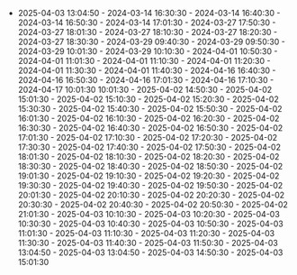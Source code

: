  - 2025-04-03 13:04:50 - 2024-03-14 16:30:30 - 2024-03-14 16:40:30 - 2024-03-14 16:50:30 - 2024-03-14 17:01:30 - 2024-03-27 17:50:30 - 2024-03-27 18:01:30 - 2024-03-27 18:10:30 - 2024-03-27 18:20:30 - 2024-03-27 18:30:30 - 2024-03-29 09:40:30 - 2024-03-29 09:50:30 - 2024-03-29 10:01:30 - 2024-03-29 10:10:30 - 2024-04-01 10:50:30 - 2024-04-01 11:01:30 - 2024-04-01 11:10:30 - 2024-04-01 11:20:30 - 2024-04-01 11:30:30 - 2024-04-01 11:40:30 - 2024-04-16 16:40:30 - 2024-04-16 16:50:30 - 2024-04-16 17:01:30 - 2024-04-16 17:10:30 - 2024-04-17 10:01:30 10:01:30 - 2025-04-02 14:50:30 - 2025-04-02 15:01:30 - 2025-04-02 15:10:30 - 2025-04-02 15:20:30 - 2025-04-02 15:30:30 - 2025-04-02 15:40:30 - 2025-04-02 15:50:30 - 2025-04-02 16:01:30 - 2025-04-02 16:10:30 - 2025-04-02 16:20:30 - 2025-04-02 16:30:30 - 2025-04-02 16:40:30 - 2025-04-02 16:50:30 - 2025-04-02 17:01:30 - 2025-04-02 17:10:30 - 2025-04-02 17:20:30 - 2025-04-02 17:30:30 - 2025-04-02 17:40:30 - 2025-04-02 17:50:30 - 2025-04-02 18:01:30 - 2025-04-02 18:10:30 - 2025-04-02 18:20:30 - 2025-04-02 18:30:30 - 2025-04-02 18:40:30 - 2025-04-02 18:50:30 - 2025-04-02 19:01:30 - 2025-04-02 19:10:30 - 2025-04-02 19:20:30 - 2025-04-02 19:30:30 - 2025-04-02 19:40:30 - 2025-04-02 19:50:30 - 2025-04-02 20:01:30 - 2025-04-02 20:10:30 - 2025-04-02 20:20:30 - 2025-04-02 20:30:30 - 2025-04-02 20:40:30 - 2025-04-02 20:50:30 - 2025-04-02 21:01:30 - 2025-04-03 10:10:30 - 2025-04-03 10:20:30 - 2025-04-03 10:30:30 - 2025-04-03 10:40:30 - 2025-04-03 10:50:30 - 2025-04-03 11:01:30 - 2025-04-03 11:10:30 - 2025-04-03 11:20:30 - 2025-04-03 11:30:30 - 2025-04-03 11:40:30 - 2025-04-03 11:50:30 - 2025-04-03 13:04:50 - 2025-04-03 13:04:50 - 2025-04-03 14:50:30 - 2025-04-03 15:01:30